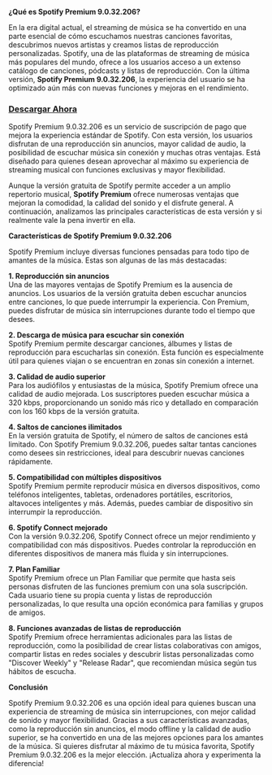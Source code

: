 **¿Qué es Spotify Premium 9.0.32.206?**

En la era digital actual, el streaming de música se ha convertido en una parte esencial de cómo escuchamos nuestras canciones favoritas, descubrimos nuevos artistas y creamos listas de reproducción personalizadas. Spotify, una de las plataformas de streaming de música más populares del mundo, ofrece a los usuarios acceso a un extenso catálogo de canciones, pódcasts y listas de reproducción. Con la última versión, **Spotify Premium 9.0.32.206**, la experiencia del usuario se ha optimizado aún más con nuevas funciones y mejoras en el rendimiento.

### [Descargar Ahora](https://modhello.io/spotify.html)

Spotify Premium 9.0.32.206 es un servicio de suscripción de pago que mejora la experiencia estándar de Spotify. Con esta versión, los usuarios disfrutan de una reproducción sin anuncios, mayor calidad de audio, la posibilidad de escuchar música sin conexión y muchas otras ventajas. Está diseñado para quienes desean aprovechar al máximo su experiencia de streaming musical con funciones exclusivas y mayor flexibilidad.

Aunque la versión gratuita de Spotify permite acceder a un amplio repertorio musical, **Spotify Premium** ofrece numerosas ventajas que mejoran la comodidad, la calidad del sonido y el disfrute general. A continuación, analizamos las principales características de esta versión y si realmente vale la pena invertir en ella.

**Características de Spotify Premium 9.0.32.206**

Spotify Premium incluye diversas funciones pensadas para todo tipo de amantes de la música. Estas son algunas de las más destacadas:

**1. Reproducción sin anuncios**  
Una de las mayores ventajas de Spotify Premium es la ausencia de anuncios. Los usuarios de la versión gratuita deben escuchar anuncios entre canciones, lo que puede interrumpir la experiencia. Con Premium, puedes disfrutar de música sin interrupciones durante todo el tiempo que desees.

**2. Descarga de música para escuchar sin conexión**  
Spotify Premium permite descargar canciones, álbumes y listas de reproducción para escucharlas sin conexión. Esta función es especialmente útil para quienes viajan o se encuentran en zonas sin conexión a internet.

**3. Calidad de audio superior**  
Para los audiófilos y entusiastas de la música, Spotify Premium ofrece una calidad de audio mejorada. Los suscriptores pueden escuchar música a 320 kbps, proporcionando un sonido más rico y detallado en comparación con los 160 kbps de la versión gratuita.

**4. Saltos de canciones ilimitados**  
En la versión gratuita de Spotify, el número de saltos de canciones está limitado. Con Spotify Premium 9.0.32.206, puedes saltar tantas canciones como desees sin restricciones, ideal para descubrir nuevas canciones rápidamente.

**5. Compatibilidad con múltiples dispositivos**  
Spotify Premium permite reproducir música en diversos dispositivos, como teléfonos inteligentes, tabletas, ordenadores portátiles, escritorios, altavoces inteligentes y más. Además, puedes cambiar de dispositivo sin interrumpir la reproducción.

**6. Spotify Connect mejorado**  
Con la versión 9.0.32.206, Spotify Connect ofrece un mejor rendimiento y compatibilidad con más dispositivos. Puedes controlar la reproducción en diferentes dispositivos de manera más fluida y sin interrupciones.

**7. Plan Familiar**  
Spotify Premium ofrece un Plan Familiar que permite que hasta seis personas disfruten de las funciones premium con una sola suscripción. Cada usuario tiene su propia cuenta y listas de reproducción personalizadas, lo que resulta una opción económica para familias y grupos de amigos.

**8. Funciones avanzadas de listas de reproducción**  
Spotify Premium ofrece herramientas adicionales para las listas de reproducción, como la posibilidad de crear listas colaborativas con amigos, compartir listas en redes sociales y descubrir listas personalizadas como "Discover Weekly" y "Release Radar", que recomiendan música según tus hábitos de escucha.

**Conclusión**

Spotify Premium 9.0.32.206 es una opción ideal para quienes buscan una experiencia de streaming de música sin interrupciones, con mejor calidad de sonido y mayor flexibilidad. Gracias a sus características avanzadas, como la reproducción sin anuncios, el modo offline y la calidad de audio superior, se ha convertido en una de las mejores opciones para los amantes de la música. Si quieres disfrutar al máximo de tu música favorita, Spotify Premium 9.0.32.206 es la mejor elección. ¡Actualiza ahora y experimenta la diferencia!

